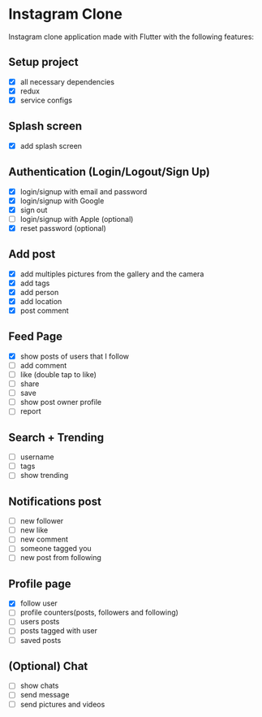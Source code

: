# Instagram Clone

Instagram clone application made with Flutter with the following features:

## Setup project
* [x] all necessary dependencies
* [x] redux
* [x] service configs

## Splash screen
* [x] add splash screen

## Authentication (Login/Logout/Sign Up)
  * [x] login/signup with email and password
  * [x] login/signup with Google
  * [x] sign out
  * [ ] login/signup with Apple (optional)
  * [x] reset password (optional)

## Add post
 * [x] add multiples pictures from the gallery and the camera
 * [x] add tags
 * [x] add person
 * [x] add location
 * [x] post comment

## Feed Page
  * [x] show posts of users that I follow
  * [ ] add comment
  * [ ] like (double tap to like)
  * [ ] share
  * [ ] save
  * [ ] show post owner profile
  * [ ] report

## Search + Trending
  * [ ] username
  * [ ] tags
  * [ ] show trending

## Notifications post
  * [ ] new follower
  * [ ] new like
  * [ ] new comment
  * [ ] someone tagged you
  * [ ] new post from following

## Profile page
  * [x] follow user
  * [ ] profile counters(posts, followers and following)
  * [ ] users posts
  * [ ] posts tagged with user
  * [ ] saved posts

## (Optional) Chat
  * [ ] show chats
  * [ ] send message
  * [ ] send pictures and videos
